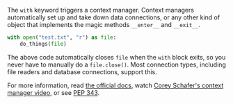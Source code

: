 The `with` keyword triggers a context manager. Context managers automatically set up and take down data connections, or any other kind of object that implements the magic methods `__enter__` and `__exit__`.
```py
with open("test.txt", "r") as file:
    do_things(file)
```
The above code automatically closes `file` when the `with` block exits, so you never have to manually do a `file.close()`. Most connection types, including file readers and database connections, support this.

For more information, read [the official docs](https://docs.python.org/3/reference/compound_stmts.html#with), watch [Corey Schafer\'s context manager video](https://www.youtube.com/watch?v=-aKFBoZpiqA), or see [PEP 343](https://www.python.org/dev/peps/pep-0343/).